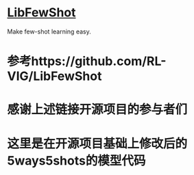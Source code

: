# [LibFewShot](https://arxiv.org/abs/2109.04898)
Make few-shot learning easy.
# 参考https://github.com/RL-VIG/LibFewShot
# 感谢上述链接开源项目的参与者们
# 这里是在开源项目基础上修改后的5ways5shots的模型代码
# 

